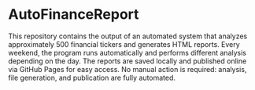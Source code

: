 # AutoFinanceReport
This repository contains the output of an automated system that analyzes approximately 500 financial tickers and generates HTML reports.
Every weekend, the program runs automatically and performs different analysis depending on the day.
The reports are saved locally and published online via GitHub Pages for easy access.
No manual action is required: analysis, file generation, and publication are fully automated.
